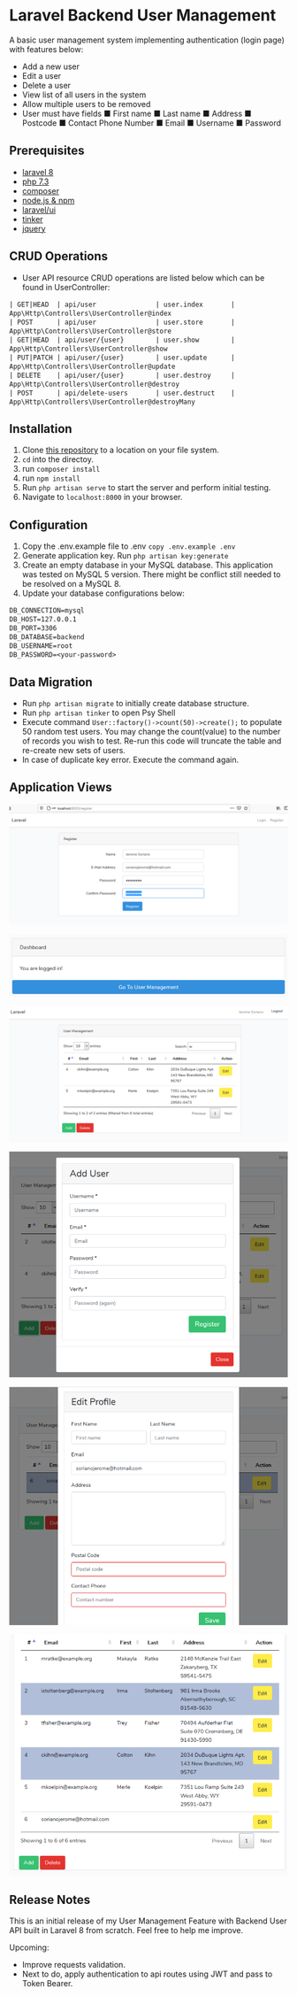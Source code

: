 # Laravel Backend User Management

A basic user management system implementing authentication (login page) with features below:

- Add a new user
- Edit a user
- Delete a user
- View list of all users in the system
- Allow multiple users to be removed
- User must have fields
■ First name
■ Last name
■ Address
■ Postcode
■ Contact Phone Number
■ Email
■ Username
■ Password


## Prerequisites

- [laravel 8](http://laravel.com/)
- [php 7.3](https://www.php.net/downloads.php) 
- [composer](https://getcomposer.org/download/)
- [node.js & npm](https://nodejs.org/)
- [laravel/ui](https://github.com/laravel/ui)
- [tinker](https://laravel.com/docs/8.x/artisan#tinker)
- [jquery](https://cdnjs.cloudflare.com/ajax/libs/jquery/3.5.1/jquery.min.js)

## CRUD Operations

- User API resource CRUD operations are listed below which can be found in UserController:

```
| GET|HEAD  | api/user               | user.index       | App\Http\Controllers\UserController@index
| POST      | api/user               | user.store       | App\Http\Controllers\UserController@store
| GET|HEAD  | api/user/{user}        | user.show        | App\Http\Controllers\UserController@show
| PUT|PATCH | api/user/{user}        | user.update      | App\Http\Controllers\UserController@update
| DELETE    | api/user/{user}        | user.destroy     | App\Http\Controllers\UserController@destroy
| POST      | api/delete-users       | user.destruct    | App\Http\Controllers\UserController@destroyMany
```

## Installation

1. Clone [this repository](https://github.com/DiavoxJSoriano/backend2.git) to a location on your file system.
2. `cd` into the directoy.
4. run `composer install`
5. run `npm install`
6. Run `php artisan serve` to start the server and perform initial testing.
7. Navigate to `localhost:8000` in your browser.

## Configuration

1. Copy the .env.example file to .env `copy .env.example .env`
2. Generate application key. Run `php artisan key:generate`
3. Create an empty database in your MySQL database. This application was tested on MySQL 5 version. There might be conflict still needed to be resolved on a MySQL 8.
4. Update your database configurations below:

```
DB_CONNECTION=mysql
DB_HOST=127.0.0.1
DB_PORT=3306
DB_DATABASE=backend
DB_USERNAME=root
DB_PASSWORD=<your-password>
```

## Data Migration

- Run `php artisan migrate` to initially create database structure.
- Run `php artisan tinker` to open Psy Shell
- Execute command `User::factory()->count(50)->create();` to populate 50 random test users. You may change the count(value) to the number of records you wish to test. Re-run this code will truncate the table and re-create new sets of users.
- In case of duplicate key error. Execute the command again.

## Application Views

![Registration](https://github.com/DiavoxJSoriano/backend2/blob/main/images/SS-Registration.PNG)

![Successful Registration redirects to Dashboard](https://github.com/DiavoxJSoriano/backend2/blob/main/images/SS-AfterRegistration.PNG)

![Go to User Management view](https://github.com/DiavoxJSoriano/backend2/blob/main/images/SS-UserManagementPage.PNG)

![Add a new user](https://github.com/DiavoxJSoriano/backend2/blob/main/images/SS-AddNewUser.PNG)

![Edit a user profile](https://github.com/DiavoxJSoriano/backend2/blob/main/images/SS-EditProfile.PNG)

![Multiple selection and deletion](https://github.com/DiavoxJSoriano/backend2/blob/main/images/SS-MultipleSelectAndDelete.PNG)

## Release Notes

This is an initial release of my User Management Feature with Backend User API built in Laravel 8 from scratch. Feel free to help me improve.

Upcoming:
- Improve requests validation.
- Next to do, apply authentication to api routes using JWT and pass to Token Bearer.
